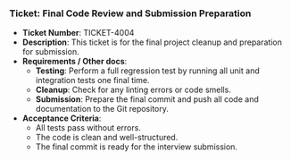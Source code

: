### Ticket: Final Code Review and Submission Preparation

- **Ticket Number**: TICKET-4004
- **Description**: This ticket is for the final project cleanup and preparation for submission.
- **Requirements / Other docs**:
  - **Testing**: Perform a full regression test by running all unit and integration tests one final time.
  - **Cleanup**: Check for any linting errors or code smells.
  - **Submission**: Prepare the final commit and push all code and documentation to the Git repository.
- **Acceptance Criteria**:
  - All tests pass without errors.
  - The code is clean and well-structured.
  - The final commit is ready for the interview submission. 
